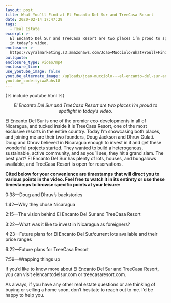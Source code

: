 ```yaml
---
layout: post
title: What You’ll Find at El Encanto Del Sur and TreeCasa Resort
date: 2020-02-14 17:47:29
tags:
  - Real Estate
excerpt: >-
  El Encanto Del Sur and TreeCasa Resort are two places i’m proud to spotlight
  in today’s video.
enclosure: >-
  https://vyralmarketing.s3.amazonaws.com/Joao+Mucciolo/What+Youll+Find+at+El+Encanto+Del+Sur+and+TreeCasa+Resort.mp4
pullquote:
enclosure_type: video/mp4
enclosure_time:
use_youtube_image: false
youtube_alternate_image: /uploads/joao-mucciolo---el-encanto-del-sur-and-treecasa-resort-youtube.jpg
youtube_code:tyiwaBuhs18
---
```


{% include youtube.html %}

<p style="text-align: center;"><em>El Encanto Del Sur and TreeCasa Resort are two places i’m proud to spotlight in today’s video.</em></p>

El Encanto Del Sur is one of the premier eco-developments in all of Nicaragua, and tucked inside it is TreeCasa Resort, one of the most exclusive resorts in the entire country. Today I’m showcasing both places, and joining me are their two founders, Doug Jackson and Dhruv Gulati. Doug and Dhruv believed in Nicaragua enough to invest in it and get these wonderful projects started. They wanted to build a heterogenous, sustainable, active community, and as you’ll see, they hit a grand slam. The best part? El Encanto Del Sur has plenty of lots, houses, and bungalows available, and TreeCasa Resort is open for reservations.&nbsp;

**Cited below for your convenience are timestamps that will direct you to various points in the video. Feel free to watch it in its entirety or use these timestamps to browse specific points at your leisure:&nbsp;**

0:38—Doug and Dhruv’s backstories&nbsp;

1:42—Why they chose Nicaragua&nbsp;

2:15—The vision behind El Encanto Del Sur and TreeCasa Resort

3:22—What was it like to invest in Nicaragua as foreigners?&nbsp;

4:23—Future plans for El Encanto Del Sur/current lots available and their price ranges

6:22—Future plans for TreeCasa Resort&nbsp;

7:59—Wrapping things up

If you’d like to know more about El Encanto Del Sur and TreeCasa Resort, you can visit elencantodelsur.com or treecasaresort.com.&nbsp;

As always, if you have any other real estate questions or are thinking of buying or selling a home soon, don’t hesitate to reach out to me. I’d be happy to help you.